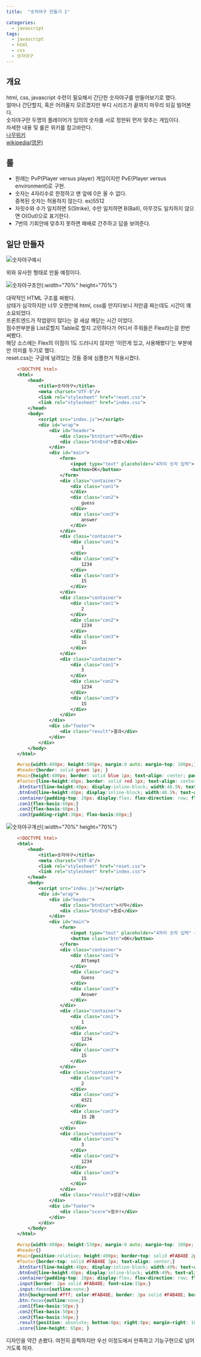 ```yaml
---
title:  "숫자야구 만들기 1"

categories:
  - javascript
tags:
  - javascript
  - html
  - css
  - 숫자야구
---
```

## 개요
html, css, javascript 수련이 필요해서 간단한 숫자야구를 만들어보기로 했다.  
얼마나 간단할지, 혹은 어려울지 모르겠지만 부디 시리즈가 끝까지 마무리 되길 빌어본다.  
숫자야구란 두명의 플레이어가 임의의 숫자를 서로 정한뒤 먼저 맞추는 게임이다.  
자세한 내용 및 룰은 위키를 참고바란다.  
[나무위키](https://namu.wiki/w/숫자야구)  
[wikipedia(영문)](https://en.wikipedia.org/wiki/Bulls_and_Cows)


## 룰

* 원래는 PvP(Player versus player) 게임이지만 PvE(Player versus environment)로 구현.  
* 숫자는 4자리수로 한정하고 맨 앞에 0은 올 수 없다.  
중복된 숫자는 허용하지 않는다. ex)5512  
* 자릿수와 수가 일치하면 S(Strike), 수만 일치하면 B(Ball), 아무것도 일치하지 않으면 O(Out)으로 표기한다.  
* 7번의 기회안에 맞추지 못하면 패배로 간주하고 답을 보여준다.  

## 일단 만들자

![숫자야구예시](https://upload.wikimedia.org/wikipedia/commons/d/d4/4digits_0.4_screenshot.png "숫자야구예시")  

위와 유사한 형태로 만들 예정이다.

<!--
## 환경세팅
먼저 원활한 개발을 위해 에디터와 브라우저가 필요한데 여기서는 Chrome과 VSCode를 사용할 것이다.  
설치가 다 끝났다면 VSCode 플러그인을 받아보자.
-->

![숫자야구초안](https://github.com/pinomad/Pinomad.github.io/blob/master/img/2020-11-12.png?raw=true "숫자야구예시"){:width="70%" height="70%"}

대략적인 HTML 구조를 짜봤다.  
상태가 심각하지만 너무 오랜만에 html, css를 만지다보니 저만큼 짜는데도 시간이 꽤 소요되었다.  
프론트엔드가 작업량이 많다는 걸 새삼 깨닫는 시간 이었다.  
점수판부분을 List로할지 Table로 할지 고민하다가 어디서 주워들은 Flex라는걸 한번 써봤다.  
해당 소스에는 Flex의 이점이 1도 드러나지 않지만 '이런게 있고, 사용해봤다'는 부분에만 의미를 두기로 했다.  
reset.css는 구글에 널려있는 것들 중에 심플한거 적용시켰다.  

```xml
    <!DOCTYPE html>
    <html>
        <head>
            <title>숫자야구</title>
            <meta charset="UTF-8"/>
            <link rel="stylesheet" href="reset.css">
            <link rel="stylesheet" href="index.css">
        </head>
        <body>
            <script src="index.js"></script>
            <div id="wrap">
                <div id="header">
                    <div class="btnStart">시작</div>
                    <div class="btnEnd">종료</div>
                </div>
                <div id="main">
                    <form>
                        <input type="text" placeholder="4자리 숫자 입력">
                        <button>OK</button>
                    </form>
                    <div class="container">
                        <div class="con1">                        
                        </div>
                        <div class="con2">
                            guess
                        </div>
                        <div class="con3">
                            answer
                        </div>
                    </div>
                    <div class="container">
                        <div class="con1">
                            1
                        </div>
                        <div class="con2">
                            1234
                        </div>
                        <div class="con3">
                            1S
                        </div>
                    </div>
                    <div class="container">
                        <div class="con1">
                            2
                        </div>
                        <div class="con2">
                            1234
                        </div>
                        <div class="con3">
                            1S
                        </div>
                    </div>
                    <div class="container">
                        <div class="con1">
                            3
                        </div>
                        <div class="con2">
                            1234
                        </div>
                        <div class="con3">
                            1S
                        </div>
                    </div>
                </div>
                <div id="footer">
                    <div class="result">결과</div>
                </div>
            </div>
        </body>
    </html>
```

```css
    #wrap{width:400px; height:500px; margin:0 auto; margin-top: 100px;}
    #header{border: solid green 1px; }
    #main{height:400px; border: solid blue 1px; text-align: center; padding-top:20px;}
    #footer{line-height:40px; border: solid red 1px; text-align: center;}
    .btnStart{line-height:40px; display:inline-block; width:48.5%; text-align: center; border:1px solid red;}
    .btnEnd{line-height:40px; display:inline-block; width:48.5%; text-align: center; border:1px solid red;}
    .container{padding-top: 20px; display:flex; flex-direction: row; flex-wrap:wrap; justify-content: space-around;}
    .con1{flex-basis:60px;}
    .con2{flex-basis:60px;}
    .con3{padding-right:30px; flex-basis:60px;}
```

![숫자야구개선](https://github.com/pinomad/Pinomad.github.io/blob/master/img/2020-11-13.png?raw=true "숫자야구개선"){:width="70%" height="70%"}

```xml
    <!DOCTYPE html>
    <html>
        <head>
            <title>숫자야구</title>
            <meta charset="UTF-8"/>
            <link rel="stylesheet" href="reset.css">
            <link rel="stylesheet" href="index.css">
        </head>
        <body>
            <script src="index.js"></script>
            <div id="wrap">
                <div id="header">
                    <div class="btnStart">시작</div>
                    <div class="btnEnd">종료</div>
                </div>
                <div id="main">
                    <form>
                        <input type="text" placeholder="4자리 숫자 입력" class="input">
                        <button class="btn">OK</button>
                    </form>
                    <div class="container">
                        <div class="con1">      
                            Attempt                  
                        </div>
                        <div class="con2">
                            Guess
                        </div>
                        <div class="con3">
                            Answer
                        </div>
                    </div>
                    <div class="container">
                        <div class="con1">
                            1
                        </div>
                        <div class="con2">
                            1234
                        </div>
                        <div class="con3">
                            1S
                        </div>
                    </div>
                    <div class="container">
                        <div class="con1">
                            2
                        </div>
                        <div class="con2">
                            4321
                        </div>
                        <div class="con3">
                            1S 2B
                        </div>
                    </div>
                    <div class="container">
                        <div class="con1">
                            3
                        </div>
                        <div class="con2">
                            1234
                        </div>
                        <div class="con3">
                            1S
                        </div>
                    </div>
                    <div class="result">성공!</div>
                </div>
                <div id="footer">
                    <div class="score">점수!</div>
                </div>
            </div>
        </body>
    </html>
```

```css
    #wrap{width:400px; height:530px; margin:0 auto; margin-top: 100px;  font-family: 'Goldman', sans-serif; border: solid #FAB48E 2px; border-radius: 20px;}
    #header{}
    #main{position:relative; height:400px; border-top: solid #FAB48E 2px; text-align: center; padding-top:20px; background-image: url(); background-size: cover; }
    #footer{border-top: solid #FAB48E 2px; text-align: center;}
    .btnStart{line-height:40px; display:inline-block; width:49%; text-align: center; border-right:solid #FAB48E 2px;}
    .btnEnd{line-height:40px; display:inline-block; width:49%; text-align: center; }
    .container{padding-top: 20px; display:flex; flex-direction: row; flex-wrap:wrap; justify-content: space-around;}
    .input{border: 2px solid #FAB48E; font-size:15px;}
    .input:focus{outline:none;}
    .btn{background:#fff; color:#FAB48E; border: 2px solid #FAB48E; border-radius: 10px; font-size:15px;}
    .btn:focus{outline:none;}
    .con1{flex-basis:50px;}
    .con2{flex-basis:50px;}
    .con3{flex-basis:50px;}
    .result{position: absolute; bottom:0px; right:0px; margin-right: 10px; margin-bottom:10px;}
    .score{line-height: 65px; }
```

디자인을 약간 손봤다.
여전히 끔찍하지만 우선 이정도에서 만족하고 기능구현으로 넘어가도록 하자.
